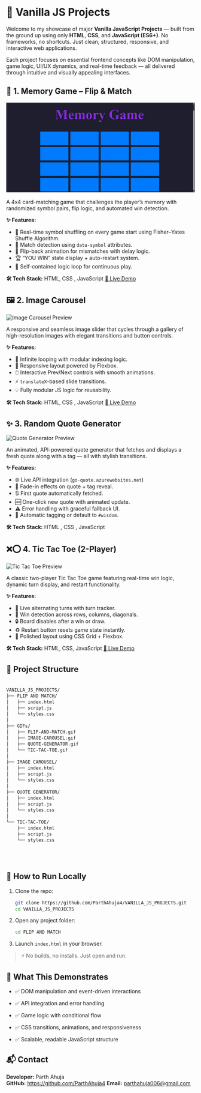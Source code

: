 # 🚀 Vanilla JS Projects

Welcome to my showcase of major **Vanilla JavaScript Projects** — built from the ground up using only **HTML**, **CSS**, and **JavaScript (ES6+)**. No frameworks, no shortcuts. Just clean, structured, responsive, and interactive web applications.

Each project focuses on essential frontend concepts like DOM manipulation, game logic, UI/UX dynamics, and real-time feedback — all delivered through intuitive and visually appealing interfaces.

## 🧠 1. Memory Game – Flip & Match

![Memory Game Preview](./GIFs/FLIP-AND-MATCH.gif)

A 4x4 card-matching game that challenges the player’s memory with randomized symbol pairs, flip logic, and automated win detection.

**✨ Features:**
- 🔀 Real-time symbol shuffling on every game start using Fisher–Yates Shuffle Algorithm.
- 🧠 Match detection using `data-symbol` attributes.
- 🎯 Flip-back animation for mismatches with delay logic.
- 🏆 “YOU WIN” state display + auto-restart system.
- 🚀 Self-contained logic loop for continuous play.

**🛠️ Tech Stack:** HTML, CSS , JavaScript
<a href="https://flip-and-match-seven.vercel.app/" target="_blank">🔗 Live Demo</a>

## 🖼️ 2. Image Carousel

![Image Carousel Preview](./GIFs/IMAGE-CAROUSEL.gif)

A responsive and seamless image slider that cycles through a gallery of high-resolution images with elegant transitions and button controls.

**✨ Features:**
- 🔁 Infinite looping with modular indexing logic.
- 🎯 Responsive layout powered by Flexbox.
- 🖱️ Interactive Prev/Next controls with smooth animations.
- ⚡ `translateX`-based slide transitions.
- 💡 Fully modular JS logic for reusability.

**🛠️ Tech Stack:** HTML, CSS , JavaScript
<a href="https://image-carousel-lake.vercel.app/" target="_blank">🔗 Live Demo</a>


## ✨ 3. Random Quote Generator

![Quote Generator Preview](./GIFs/QUOTE-GENERATOR.gif )

An animated, API-powered quote generator that fetches and displays a fresh quote along with a tag — all with stylish transitions.

**✨ Features:**
- 🌐 Live API integration (`go-quote.azurewebsites.net`)
- 💬 Fade-in effects on quote + tag reveal.
- 🔃 First quote automatically fetched.
- 🆕 One-click new quote with animated update.
- ⚠️ Error handling with graceful fallback UI.
- 🧩 Automatic tagging or default to `#wisdom`.

**🛠️ Tech Stack:** HTML , CSS , JavaScript


## ❌⭕ 4. Tic Tac Toe (2-Player)

![Tic Tac Toe Preview](./GIFs/TIC-TAC-TOE.gif)

A classic two-player Tic Tac Toe game featuring real-time win logic, dynamic turn display, and restart functionality.

**✨ Features:**
- 👥 Live alternating turns with turn tracker.
- 🧠 Win detection across rows, columns, diagonals.
- 🔒 Board disables after a win or draw.
- ♻️ Restart button resets game state instantly.
- 🎨 Polished layout using CSS Grid + Flexbox.

**🛠️ Tech Stack:** HTML, CSS, JavaScript
<a href="https://tic-tac-toe-two-mocha-15.vercel.app/" target="_blank">🔗 Live Demo</a>


## 📂 Project Structure


```

VANILLA_JS_PROJECTS/
├── FLIP AND MATCH/
│   ├── index.html
│   ├── script.js
│   └── styles.css
│
├── GIFs/
│   ├── FLIP-AND-MATCH.gif
│   ├── IMAGE-CAROUSEL.gif
│   ├── QUOTE-GENERATOR.gif
│   └── TIC-TAC-TOE.gif
│
├── IMAGE CAROUSEL/
│   ├── index.html
│   ├── script.js
│   └── styles.css
│
├── QUOTE GENERATOR/
│   ├── index.html
│   ├── script.js
│   └── styles.css
│
└── TIC-TAC-TOE/
    ├── index.html
    ├── script.js
    └── styles.css




```

## 🚀 How to Run Locally

1. Clone the repo:
   ```bash
   git clone https://github.com/ParthAhuja4/VANILLA_JS_PROJECTS.git
   cd VANILLA_JS_PROJECTS
2.  Open any project folder:
    
    ```bash
    cd FLIP AND MATCH
    ```
    
3.  Launch `index.html` in your browser.
    

> ⚡ No builds, no installs. Just open and run.
## 🧠 What This Demonstrates

-   ✅ DOM manipulation and event-driven interactions
    
-   ✅ API integration and error handling
    
-   ✅ Game logic with conditional flow
    
-   ✅ CSS transitions, animations, and responsiveness
    
-   ✅ Scalable, readable JavaScript structure
## 📬 Contact

**Developer:** Parth Ahuja  
**GitHub:** https://github.com/ParthAhuja4
**Email:** parthahuja006@gmail.com
